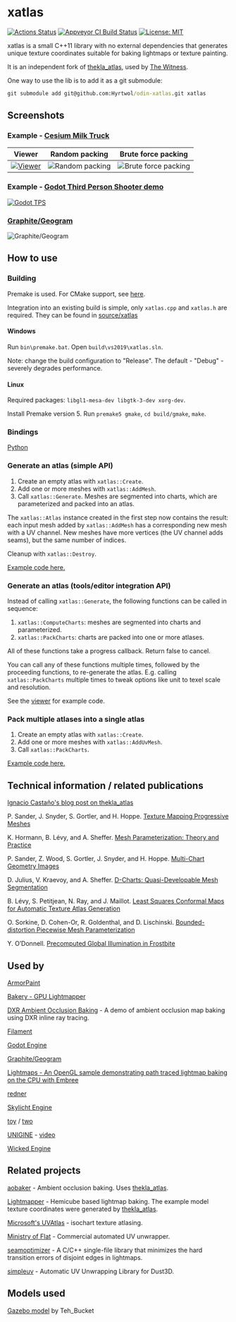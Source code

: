 # xatlas

[![Actions Status](https://github.com/jpcy/xatlas/workflows/build/badge.svg)](https://github.com/jpcy/xatlas/actions) [![Appveyor CI Build Status](https://ci.appveyor.com/api/projects/status/github/jpcy/xatlas?branch=master&svg=true)](https://ci.appveyor.com/project/jpcy/xatlas) [![License: MIT](https://img.shields.io/badge/License-MIT-yellow.svg)](https://opensource.org/licenses/MIT)

xatlas is a small C++11 library with no external dependencies that generates unique texture coordinates suitable for baking lightmaps or texture painting.

It is an independent fork of [thekla_atlas](https://github.com/Thekla/thekla_atlas), used by [The Witness](https://en.wikipedia.org/wiki/The_Witness_(2016_video_game)).

One way to use the lib is to add it as a git submodule:

```bat
git submodule add git@github.com:Hyrtwol/odin-xatlas.git xatlas
```

## Screenshots

### Example - [Cesium Milk Truck](https://github.com/KhronosGroup/glTF-Sample-Models)

| Viewer | Random packing | Brute force packing |
|---|---|---|
| [![Viewer](https://user-images.githubusercontent.com/3744372/69908461-48cace80-143e-11ea-8b73-efea5a9f036e.png)](https://user-images.githubusercontent.com/3744372/69908460-48323800-143e-11ea-8b18-58087493c8e9.png) | ![Random packing](https://user-images.githubusercontent.com/3744372/68638607-d4db8b80-054d-11ea-8238-845d94789a2d.gif) | ![Brute force packing](https://user-images.githubusercontent.com/3744372/68638614-da38d600-054d-11ea-82d9-43e558c46d50.gif) |

### Example - [Godot Third Person Shooter demo](https://github.com/godotengine/tps-demo)

[![Godot TPS](https://user-images.githubusercontent.com/3744372/69908463-48cace80-143e-11ea-8035-b669d1a455f6.png)](https://user-images.githubusercontent.com/3744372/69908462-48cace80-143e-11ea-8946-a2c596ec8028.png)

### [Graphite/Geogram](http://alice.loria.fr/index.php?option=com_content&view=article&id=22)

![Graphite/Geogram](https://user-images.githubusercontent.com/19478253/69903392-c0deb900-1398-11ea-8a52-c211bc7803a9.gif)

## How to use

### Building

Premake is used. For CMake support, see [here](https://github.com/cpp-pm/xatlas).

Integration into an existing build is simple, only `xatlas.cpp` and `xatlas.h` are required. They can be found in [source/xatlas](https://github.com/jpcy/xatlas/blob/master/source/xatlas)

#### Windows

Run `bin\premake.bat`. Open `build\vs2019\xatlas.sln`.

Note: change the build configuration to "Release". The default - "Debug" - severely degrades performance.

#### Linux

Required packages: `libgl1-mesa-dev libgtk-3-dev xorg-dev`.

Install Premake version 5. Run `premake5 gmake`, `cd build/gmake`, `make`.

### Bindings

[Python](https://github.com/mworchel/xatlas-python)

### Generate an atlas (simple API)

1. Create an empty atlas with `xatlas::Create`.
2. Add one or more meshes with `xatlas::AddMesh`.
3. Call `xatlas::Generate`. Meshes are segmented into charts, which are parameterized and packed into an atlas.

The `xatlas::Atlas` instance created in the first step now contains the result: each input mesh added by `xatlas::AddMesh` has a corresponding new mesh with a UV channel. New meshes have more vertices (the UV channel adds seams), but the same number of indices.

Cleanup with `xatlas::Destroy`.

[Example code here.](https://github.com/jpcy/xatlas/blob/master/source/examples/example.cpp)

### Generate an atlas (tools/editor integration API)

Instead of calling `xatlas::Generate`, the following functions can be called in sequence:

1. `xatlas::ComputeCharts`: meshes are segmented into charts and parameterized.
2. `xatlas::PackCharts`: charts are packed into one or more atlases.

All of these functions take a progress callback. Return false to cancel.

You can call any of these functions multiple times, followed by the proceeding functions, to re-generate the atlas. E.g. calling `xatlas::PackCharts` multiple times to tweak options like unit to texel scale and resolution.

See the [viewer](https://github.com/jpcy/xatlas/tree/master/source/examples/viewer) for example code.

### Pack multiple atlases into a single atlas

1. Create an empty atlas with `xatlas::Create`.
2. Add one or more meshes with `xatlas::AddUvMesh`.
3. Call `xatlas::PackCharts`.

[Example code here.](https://github.com/jpcy/xatlas/blob/master/source/examples/example_uvmesh.cpp)

## Technical information / related publications

[Ignacio Castaño's blog post on thekla_atlas](http://www.ludicon.com/castano/blog/articles/lightmap-parameterization/)

P. Sander, J. Snyder, S. Gortler, and H. Hoppe. [Texture Mapping Progressive Meshes](http://hhoppe.com/proj/tmpm/)

K. Hormann, B. Lévy, and A. Sheffer. [Mesh Parameterization: Theory and Practice](http://alice.loria.fr/publications/papers/2007/SigCourseParam/param-course.pdf)

P. Sander, Z. Wood, S. Gortler, J. Snyder, and H. Hoppe. [Multi-Chart Geometry Images](http://hhoppe.com/proj/mcgim/)

D. Julius, V. Kraevoy, and A. Sheffer. [D-Charts: Quasi-Developable Mesh Segmentation](https://www.cs.ubc.ca/~vlady/dcharts/EG05.pdf)

B. Lévy, S. Petitjean, N. Ray, and J. Maillot. [Least Squares Conformal Maps for Automatic Texture Atlas Generation](https://members.loria.fr/Bruno.Levy/papers/LSCM_SIGGRAPH_2002.pdf)

O. Sorkine, D. Cohen-Or, R. Goldenthal, and D. Lischinski. [Bounded-distortion Piecewise Mesh Parameterization](https://igl.ethz.ch/projects/parameterization/BDPMP/index.php)

Y. O’Donnell. [Precomputed Global Illumination in Frostbite](https://media.contentapi.ea.com/content/dam/eacom/frostbite/files/gdc2018-precomputedgiobalilluminationinfrostbite.pdf)

## Used by

[ArmorPaint](https://armorpaint.org/index.html)

[Bakery - GPU Lightmapper](https://assetstore.unity.com/packages/tools/level-design/bakery-gpu-lightmapper-122218)

[DXR Ambient Occlusion Baking](https://github.com/Twinklebear/dxr-ao-bake) - A demo of ambient occlusion map baking using DXR inline ray tracing.

[Filament](https://google.github.io/filament/)

[Godot Engine](https://github.com/godotengine/godot)

[Graphite/Geogram](http://alice.loria.fr/index.php?option=com_content&view=article&id=22)

[Lightmaps - An OpenGL sample demonstrating path traced lightmap baking on the CPU with Embree](https://github.com/diharaw/Lightmaps)

[redner](https://github.com/BachiLi/redner)

[Skylicht Engine](https://github.com/skylicht-lab/skylicht-engine)

[toy](https://github.com/hugoam/toy) / [two](https://github.com/hugoam/two)

[UNIGINE](https://unigine.com/) - [video](https://www.youtube.com/watch?v=S0gR9T1tWPg)

[Wicked Engine](https://github.com/turanszkij/WickedEngine)

## Related projects

[aobaker](https://github.com/prideout/aobaker) - Ambient occlusion baking. Uses [thekla_atlas](https://github.com/Thekla/thekla_atlas).

[Lightmapper](https://github.com/ands/lightmapper) - Hemicube based lightmap baking. The example model texture coordinates were generated by [thekla_atlas](https://github.com/Thekla/thekla_atlas).

[Microsoft's UVAtlas](https://github.com/Microsoft/UVAtlas) - isochart texture atlasing.

[Ministry of Flat](http://www.quelsolaar.com/ministry_of_flat/) - Commercial automated UV unwrapper.

[seamoptimizer](https://github.com/ands/seamoptimizer) - A C/C++ single-file library that minimizes the hard transition errors of disjoint edges in lightmaps.

[simpleuv](https://github.com/huxingyi/simpleuv/) - Automatic UV Unwrapping Library for Dust3D.

## Models used

[Gazebo model](https://opengameart.org/content/gazebo-0) by Teh_Bucket
